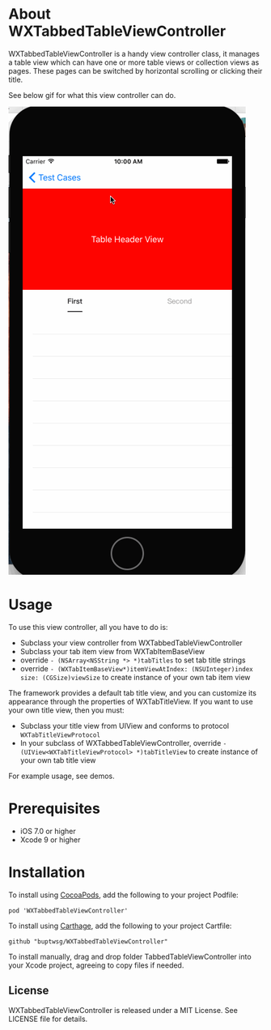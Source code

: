 # About WXTabbedTableViewController
WXTabbedTableViewController is a handy view controller class, it manages a table view which can have one or more table views or collection views as pages. 
These pages can be switched by horizontal scrolling or clicking their title.

See below gif for what this view controller can do.

![](https://github.com/buptwsg/WXTabbedTableViewController/blob/master/Demo.gif)

# Usage
To use this view controller, all you have to do is:
* Subclass your view controller from WXTabbedTableViewController
* Subclass your tab item view from WXTabItemBaseView
* override `- (NSArray<NSString *> *)tabTitles` to set tab title strings
* override `- (WXTabItemBaseView*)itemViewAtIndex: (NSUInteger)index size: (CGSize)viewSize` to create instance of your own tab item view

The framework provides a default tab title view, and you can customize its appearance through the properties of WXTabTitleView. If you want to
use your own title view, then you must:
* Subclass your title view from UIView and conforms to protocol `WXTabTitleViewProtocol`
* In your subclass of WXTabbedTableViewController, override `- (UIView<WXTabTitleViewProtocol> *)tabTitleView` to create instance of your own tab title view

For example usage, see demos.

# Prerequisites
* iOS 7.0 or higher
* Xcode 9 or higher

# Installation
To install using [CocoaPods](https://github.com/cocoapods/cocoapods), add the following to your project Podfile:
```
pod 'WXTabbedTableViewController'
```

To install using [Carthage](https://github.com/carthage/carthage), add the following to your project Cartfile:
```
github "buptwsg/WXTabbedTableViewController"
```

To install manually, drag and drop folder TabbedTableViewController into your Xcode project, agreeing to copy files if needed. 

## License
WXTabbedTableViewController is released under a MIT License. See LICENSE file for details.
